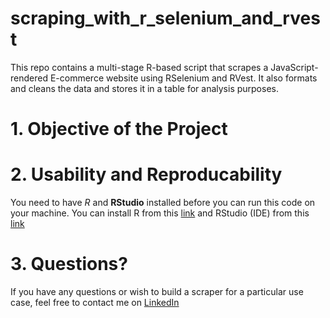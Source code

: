 # scraping_with_r_selenium_and_rvest
This repo contains a multi-stage R-based script that scrapes a JavaScript-rendered E-commerce website using RSelenium and RVest. It also formats and cleans the data and stores it in a table for analysis purposes.

# 1. Objective of the Project


# 2. Usability and Reproducability
You need to have *R* and **RStudio** installed before you can run this code on your machine. You can install R from this [link](https://cran.r-project.org/bin/windows/base/) and RStudio (IDE) from this [link](https://www.rstudio.com/products/rstudio/download/)

# 3. Questions?
If you have any questions or wish to build a scraper for a particular use case, feel free to contact me on [LinkedIn](https://www.linkedin.com/in/omar-elmaria/)
